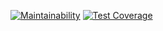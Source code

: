 [![Maintainability](https://api.codeclimate.com/v1/badges/76abc2dc9de7be4330a7/maintainability)](https://codeclimate.com/github/gomez-git/backend-project-lvl3/maintainability)
[![Test Coverage](https://api.codeclimate.com/v1/badges/76abc2dc9de7be4330a7/test_coverage)](https://codeclimate.com/github/gomez-git/backend-project-lvl3/test_coverage)